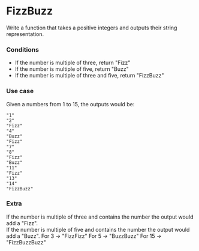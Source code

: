 # FizzBuzz

Write a function that takes a positive integers and outputs their string representation.  

### Conditions
- If the number is multiple of three, return "Fizz"
- If the number is multiple of five, return "Buzz"
- If the number is multiple of three and five, return "FizzBuzz"

### Use case
Given a numbers from 1 to 15, the outputs would be:
```
"1"
"2"
"Fizz"
"4"
"Buzz"
"Fizz"
"7"
"8"
"Fizz"
"Buzz"
"11"
"Fizz"
"13"
"14"
"FizzBuzz"
```

### Extra
If the number is multiple of three and contains the number the output would add a "Fizz".  
If the number is multiple of five and contains the number the output would add a "Buzz".
For 3 -> "FizzFizz"
For 5 -> "BuzzBuzz"
For 15 -> "FizzBuzzBuzz"
